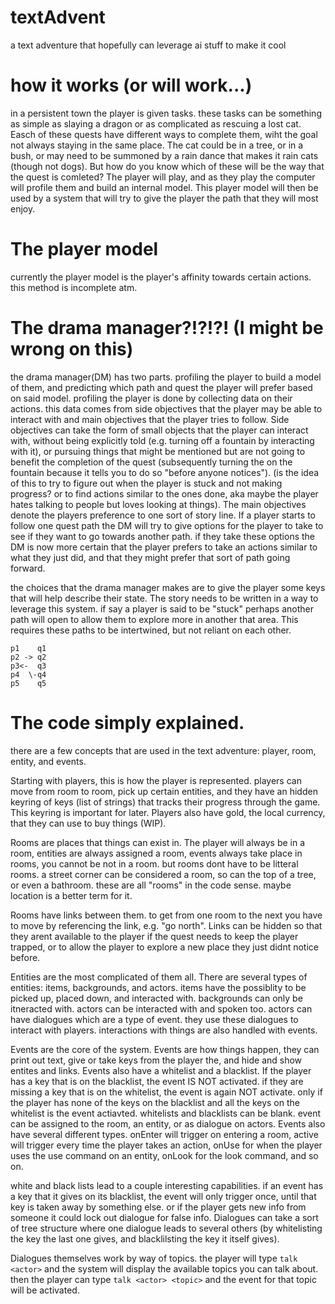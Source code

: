 # textAdvent
a text adventure that hopefully can leverage ai stuff to make it cool

# how it works (or will work...)
in a persistent town the player is given tasks. these tasks can be something as simple as slaying a dragon or as complicated as rescuing a lost cat. Easch of these quests have different ways to complete them, wiht the goal not always staying in the same place. The cat could be in a tree, or in a bush, or may need to be summoned by a rain dance that makes it rain cats (though not dogs). But how do you know which of these will be the way that the quest is comleted? The player will play, and as they play the computer will profile them and build an internal model. This player model will then be used by a system that will try to give the player the path that they will most enjoy. 

# The player model
currently the player model is the player's affinity towards certain actions. this method is incomplete atm.


# The drama manager?!?!?! (I might be wrong on this)
the drama manager(DM) has two parts. profiling the player to build a model of them, and predicting which path and quest the player will prefer based on said model. profiling the player is done by collecting data on their actions. this data comes from side objectives that the player may be able to interact with and main objectives that the player tries to follow. Side objectives can take the form of small objects that the player can interact with, without being explicitly told (e.g. turning off a fountain by interacting with it), or pursuing things that might be mentioned but are not going to benefit the completion of the quest (subsequently turning the on the fountain because it tells you to do so "before anyone notices"). (is the idea of this to try to figure out when the player is stuck and not making progress? or to find actions similar to the ones done, aka maybe the player hates talking to people but loves looking at things). The main objectives denote the players preference to one sort of story line. If a player starts to follow one quest path the DM will try to give options for the player to take to see if they want to go towards another path. if they take these options the DM is now more certain that the player prefers to take an actions similar to what they just did, and that they might prefer that sort of path going forward. 

the choices that the drama manager makes are to give the player some keys that will help describe their state. The story needs to be written in a way to leverage this system. if say a player is said to be "stuck" perhaps another path will open to allow them to explore more in another that area. This requires these paths to be intertwined, but not reliant on each other. 

```
p1    q1
p2 -> q2
p3<-  q3
p4  \-q4
p5    q5
```

# The code simply explained.
there are a few concepts that are used in the text adventure: player, room, entity, and events. 

Starting with players, this is how the player is represented. players can move from room to room, pick up certain entities, and they have an hidden keyring of keys (list of strings) that tracks their progress through the game. This keyring is important for later. Players also have gold, the local currency, that they can use to buy things (WIP).

Rooms are places that things can exist in. The player will always be in a room, entities are always assigned a room, events always take place in rooms, you cannot be not in a room. but rooms dont have to be litteral rooms. a street corner can be considered a room, so can the top of a tree, or even a bathroom. these are all "rooms" in the code sense. maybe location is a better term for it.

Rooms have links between them. to get from one room to the next you have to move by referencing the link, e.g. "go north". Links can be hidden so that they arent available to the player if the quest needs to keep the player trapped, or to allow the player to explore a new place they just didnt notice before.

Entities are the most complicated of them all. There are several types of entities: items, backgrounds, and actors. items have the possiblity to be picked up, placed down, and interacted with. backgrounds can only be itneracted with. actors can be interacted with and spoken too. actors can have dialogues which are a type of event. they use these dialogues to interact with players. interactions with things are also handled with events. 

Events are the core of the system. Events are how things happen, they can print out text, give or take keys from the player the, and hide and show entites and links. Events also have a whitelist and a blacklist. If the player has a key that is on the blacklist, the event IS NOT activated. if they are missing a key that is on the whitelist, the event is again NOT activate. only if the player has none of the keys on the blacklist and all the keys on the whitelist is the event actiavted. whitelists and blacklists can be blank. event can be assigned to the room, an entity, or as dialogue on actors. Events also have several different types. onEnter will trigger on entering a room, active will trigger every time the player takes an action, onUse for when the player uses the use command on an entity, onLook for the look command, and so on. 

white and black lists lead to a couple interesting capabilities. if an event has a key that it gives on its blacklist, the event will only trigger once, until that key is taken away by something else. or if the player gets new info from someone it could lock out dialogue for false info. Dialogues can take a sort of tree structure where one dialogue leads to several others (by whitelisting the key the last one  gives, and blacklilsting the key it itself gives).

Dialogues themselves work by way of topics. the player will type `talk <actor>` and the system will display the available topics you can talk about. then the player can type `talk <actor> <topic>` and the event for that topic will be activated. 




